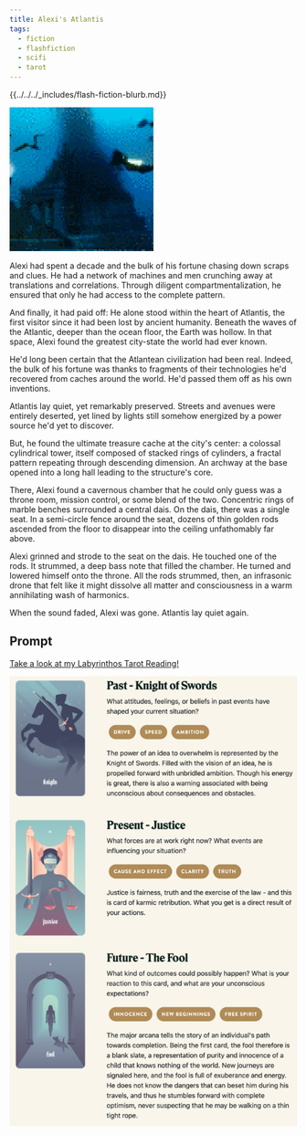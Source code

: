 ```yaml
---
title: Alexi's Atlantis
tags:
  - fiction
  - flashfiction
  - scifi
  - tarot
---
```


{{../../../_includes/flash-fiction-blurb.md}}

<!--more-->

<img src="./cover.png" class="fullwidth" />

Alexi had spent a decade and the bulk of his fortune chasing down scraps and clues. He had a network of machines and men crunching away at translations and correlations. Through diligent compartmentalization, he ensured that only he had access to the complete pattern.

And finally, it had paid off: He alone stood within the heart of Atlantis, the first visitor since it had been lost by ancient humanity. Beneath the waves of the Atlantic, deeper than the ocean floor, the Earth was hollow. In that space, Alexi found the greatest city-state the world had ever known. 

He'd long been certain that the Atlantean civilization had been real. Indeed, the bulk of his fortune was thanks to fragments of their technologies he'd recovered from caches around the world. He'd passed them off as his own inventions. 

Atlantis lay quiet, yet remarkably preserved. Streets and avenues were entirely deserted, yet lined by lights still somehow energized by a power source he'd yet to discover. 

But, he found the ultimate treasure cache at the city's center: a colossal cylindrical tower, itself composed of stacked rings of cylinders, a fractal pattern repeating through descending dimension. An archway at the base opened into a long hall leading to the structure's core.

There, Alexi found a cavernous chamber that he could only guess was a throne room, mission control, or some blend of the two. Concentric rings of marble benches surrounded a central dais. On the dais, there was a single seat. In a semi-circle fence around the seat, dozens of thin golden rods ascended from the floor to disappear into the ceiling unfathomably far above. 

Alexi grinned and strode to the seat on the dais. He touched one of the rods. It strummed, a deep bass note that filled the chamber. He turned and lowered himself onto the throne. All the rods strummed, then, an infrasonic drone that felt like it might dissolve all matter and consciousness in a warm annihilating wash of harmonics. 

When the sound faded, Alexi was gone. Atlantis lay quiet again. 

## Prompt

[Take a look at my Labyrinthos Tarot Reading!](https://app.labyrinthos.co/reading/ppf/SSTRWS/61,11,0)

![](20220418080437.png)
